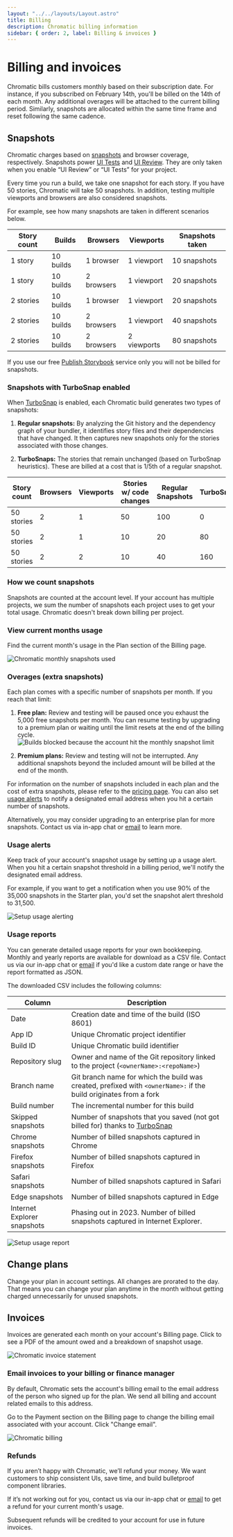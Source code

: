 ```yaml
---
layout: "../../layouts/Layout.astro"
title: Billing
description: Chromatic billing information
sidebar: { order: 2, label: Billing & invoices }
---
```


# Billing and invoices

Chromatic bills customers monthly based on their subscription date. For instance, if you subscribed on February 14th, you'll be billed on the 14th of each month. Any additional overages will be attached to the current billing period. Similarly, snapshots are allocated within the same time frame and reset following the same cadence.

## Snapshots

Chromatic charges based on [snapshots](/docs/snapshots) and browser coverage, respectively. Snapshots power [UI Tests](/docs/test) and [UI Review](/docs/review). They are only taken when you enable “UI Review” or “UI Tests” for your project.

Every time you run a build, we take one snapshot for each story. If you have 50 stories, Chromatic will take 50 snapshots. In addition, testing multiple viewports and browsers are also considered snapshots.

For example, see how many snapshots are taken in different scenarios below.

| Story count | Builds    | Browsers   | Viewports   | Snapshots taken |
| ----------- | --------- | ---------- | ----------- | --------------- |
| 1 story     | 10 builds | 1 browser  | 1 viewport  | 10 snapshots    |
| 1 story     | 10 builds | 2 browsers | 1 viewport  | 20 snapshots    |
| 2 stories   | 10 builds | 1 browser  | 1 viewport  | 20 snapshots    |
| 2 stories   | 10 builds | 2 browsers | 1 viewport  | 40 snapshots    |
| 2 stories   | 10 builds | 2 browsers | 2 viewports | 80 snapshots    |

<div class="aside">

If you use our free [Publish Storybook](/docs/setup) service only you will not be billed for snapshots.

</div>

### Snapshots with TurboSnap enabled

When [TurboSnap](/docs/turbosnap) is enabled, each Chromatic build generates two types of snapshots:

1. **Regular snapshots:** By analyzing the Git history and the dependency graph of your bundler, it identifies story files and their dependencies that have changed. It then captures new snapshots only for the stories associated with those changes.

2. **TurboSnaps:** The stories that remain unchanged (based on TurboSnap heuristics). These are billed at a cost that is 1/5th of a regular snapshot.

| Story count | Browsers | Viewports | Stories w/ code changes | Regular Snapshots | TurboSnaps | Billed snapshots |
| ----------- | -------- | --------- | ----------------------- | ----------------- | ---------- | ---------------- |
| 50 stories  | 2        | 1         | 50                      | 100               | 0          | 100              |
| 50 stories  | 2        | 1         | 10                      | 20                | 80         | 36               |
| 50 stories  | 2        | 2         | 10                      | 40                | 160        | 72               |

### How we count snapshots

Snapshots are counted at the account level. If your account has multiple projects, we sum the number of snapshots each project uses to get your total usage. Chromatic doesn't break down billing per project.

### View current months usage

Find the current month's usage in the Plan section of the Billing page.

![Chromatic monthly snapshots used](../../images/article-view-snapshots-billing-screen.png)

### Overages (extra snapshots)

Each plan comes with a specific number of snapshots per month. If you reach that limit:

1. **Free plan:** Review and testing will be paused once you exhaust the 5,000 free snapshots per month. You can resume testing by upgrading to a premium plan or waiting until the limit resets at the end of the billing cycle. ![Builds blocked because the account hit the monthly snapshot limit](../../images/build-blocked.png)

2. **Premium plans:** Review and testing will not be interrupted. Any additional snapshots beyond the included amount will be billed at the end of the month.

For information on the number of snapshots included in each plan and the cost of extra snapshots, please refer to the [pricing page](https://www.chromatic.com/pricing). You can also set [usage alerts](/docs/billing#usage-alerts) to notify a designated email address when you hit a certain number of snapshots.

Alternatively, you may consider upgrading to an enterprise plan for more snapshots. Contact us via in-app chat or <a href="mailto:support@chromatic.com?Subject=Custom%20plan">email</a> to learn more.

### Usage alerts

Keep track of your account's snapshot usage by setting up a usage alert. When you hit a certain snapshot threshold in a billing period, we'll notify the designated email address.

For example, if you want to get a notification when you use 90% of the 35,000 snapshots in the Starter plan, you'd set the snapshot alert threshold to 31,500.

![Setup usage alerting](../../images/billing-usage-alert.png)

### Usage reports

You can generate detailed usage reports for your own bookkeeping. Monthly and yearly reports are available for download as a CSV file. Contact us via our in-app chat or [email](mailto:support@chromatic.com) if you'd like a custom date range or have the report formatted as JSON.

The downloaded CSV includes the following columns:

| Column                      | Description                                                                                                       |
| --------------------------- | ----------------------------------------------------------------------------------------------------------------- |
| Date                        | Creation date and time of the build (ISO 8601)                                                                    |
| App ID                      | Unique Chromatic project identifier                                                                               |
| Build ID                    | Unique Chromatic build identifier                                                                                 |
| Repository slug             | Owner and name of the Git repository linked to the project (`<ownerName>:<repoName>`)                             |
| Branch name                 | Git branch name for which the build was created, prefixed with `<ownerName>:` if the build originates from a fork |
| Build number                | The incremental number for this build                                                                             |
| Skipped snapshots           | Number of snapshots that you saved (not got billed for) thanks to [TurboSnap](/docs/turbosnap)                    |
| Chrome snapshots            | Number of billed snapshots captured in Chrome                                                                     |
| Firefox snapshots           | Number of billed snapshots captured in Firefox                                                                    |
| Safari snapshots            | Number of billed snapshots captured in Safari                                                                     |
| Edge snapshots              | Number of billed snapshots captured in Edge                                                                       |
| Internet Explorer snapshots | Phasing out in 2023. Number of billed snapshots captured in Internet Explorer.                                    |

![Setup usage report](../../images/billing-usage-report.png)

## Change plans

Change your plan in account settings. All changes are prorated to the day. That means you can change your plan anytime in the month without getting charged unnecessarily for unused snapshots.

## Invoices

Invoices are generated each month on your account's Billing page. Click to see a PDF of the amount owed and a breakdown of snapshot usage.

![Chromatic invoice statement](../../images/articles-chromatic-invoice-view-statements.png)

### Email invoices to your billing or finance manager

By default, Chromatic sets the account's billing email to the email address of the person who signed up for the plan. We send all billing and account related emails to this address.

Go to the Payment section on the Billing page to change the billing email associated with your account. Click "Change email".

![Chromatic billing](../../images/articles-chromatic-change-billing-email-billscreen.png)

### Refunds

If you aren’t happy with Chromatic, we’ll refund your money. We want customers to ship consistent UIs, save time, and build bulletproof component libraries.

If it’s not working out for you, contact us via our in-app chat or [email](mailto:support@chromatic.com) to get a refund for your current month's usage.

Subsequent refunds will be credited to your account for use in future invoices.
